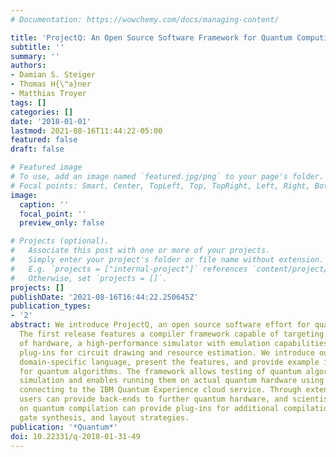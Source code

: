 ```yaml
---
# Documentation: https://wowchemy.com/docs/managing-content/

title: 'ProjectQ: An Open Source Software Framework for Quantum Computing'
subtitle: ''
summary: ''
authors:
- Damian S. Steiger
- Thomas H{\"a}ner
- Matthias Troyer
tags: []
categories: []
date: '2018-01-01'
lastmod: 2021-08-16T11:44:22-05:00
featured: false
draft: false

# Featured image
# To use, add an image named `featured.jpg/png` to your page's folder.
# Focal points: Smart, Center, TopLeft, Top, TopRight, Left, Right, BottomLeft, Bottom, BottomRight.
image:
  caption: ''
  focal_point: ''
  preview_only: false

# Projects (optional).
#   Associate this post with one or more of your projects.
#   Simply enter your project's folder or file name without extension.
#   E.g. `projects = ["internal-project"]` references `content/project/deep-learning/index.md`.
#   Otherwise, set `projects = []`.
projects: []
publishDate: '2021-08-16T16:44:22.250645Z'
publication_types:
- '2'
abstract: We introduce ProjectQ, an open source software effort for quantum computing.
  The first release features a compiler framework capable of targeting various types
  of hardware, a high-performance simulator with emulation capabilities, and compiler
  plug-ins for circuit drawing and resource estimation. We introduce our Python-embedded
  domain-specific language, present the features, and provide example implementations
  for quantum algorithms. The framework allows testing of quantum algorithms through
  simulation and enables running them on actual quantum hardware using a back-end
  connecting to the IBM Quantum Experience cloud service. Through extension mechanisms,
  users can provide back-ends to further quantum hardware, and scientists working
  on quantum compilation can provide plug-ins for additional compilation, optimization,
  gate synthesis, and layout strategies.
publication: '*Quantum*'
doi: 10.22331/q-2018-01-31-49
---
```

